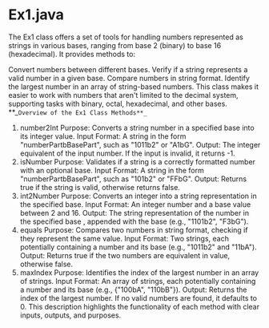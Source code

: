 # Ex1.java
The Ex1 class offers a set of tools for handling numbers represented as strings
in various bases, ranging from base 2 (binary) to base 16 (hexadecimal).
It provides methods to:

Convert numbers between different bases.
Verify if a string represents a valid number in a given base.
Compare numbers in string format.
Identify the largest number in an array of string-based numbers.
This class makes it easier to work with numbers that aren't limited to the
decimal system, supporting tasks with binary, octal, hexadecimal, 
and other bases.
**_`Overview of the Ex1 Class Methods**_
`
1. number2Int
Purpose: Converts a string number in a specified base into its integer value.
Input Format: A string in the form "numberPartbBasePart", 
such as "1011b2" or "A1bG".
Output: The integer equivalent of the input number. 
If the input is invalid, it returns -1.
2. isNumber
Purpose: Validates if a string is a correctly formatted number with 
an optional base.
Input Format: A string in the form "numberPartbBasePart", 
such as "101b2" or "FFbG".
Output: Returns true if the string is valid, otherwise returns false.
3. int2Number
Purpose: Converts an integer into a string representation in 
the specified base.
Input Format: An integer number and a base value between 2 and 16.
Output: The string representation of the number in the specified base
, appended with the base (e.g., "1101b2", "F3bG").
4. equals
Purpose: Compares two numbers in string format, 
checking if they represent the same value.
Input Format: Two strings, each potentially containing a number 
and its base (e.g., "1011b2" and "11bA").
Output: Returns true if the two numbers are equivalent in value,
otherwise false.
5. maxIndex
Purpose: Identifies the index of the largest number in an array of strings.
Input Format: An array of strings, each potentially containing a number 
and its base (e.g., {"100bA", "110bB"}).
Output: Returns the index of the largest number.
If no valid numbers are found, it defaults to 0.
This description highlights the functionality
of each method with clear inputs, outputs, and purposes.







